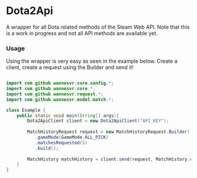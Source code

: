 # Dota2Api
A wrapper for all Dota related methods of the Steam Web API.
Note that this is a work in progress and not all API methods are available yet.

### Usage
Using the wrapper is very easy as seen in the example below.
Create a client, create a request using the Builder and send it!
```java

import com.github.wannesvr.core.config.*;
import com.github.wannesvr.core.*;
import com.github.wannesvr.request.*;
import com.github.wannesvr.model.match.*;

class Example {
    public static void main(String[] args){
        Dota2ApiClient client = new Dota2ApiClient("API_KEY");
        
        MatchHistoryRequest request = new MatchHistoryRequest.Builder()
           .gameMode(GameMode.ALL_PICK)
           .matchesRequested(5)
           .build();
        
        MatchHistory matchHistory = client.send(request, MatchHistory.class);
    }
}
```
